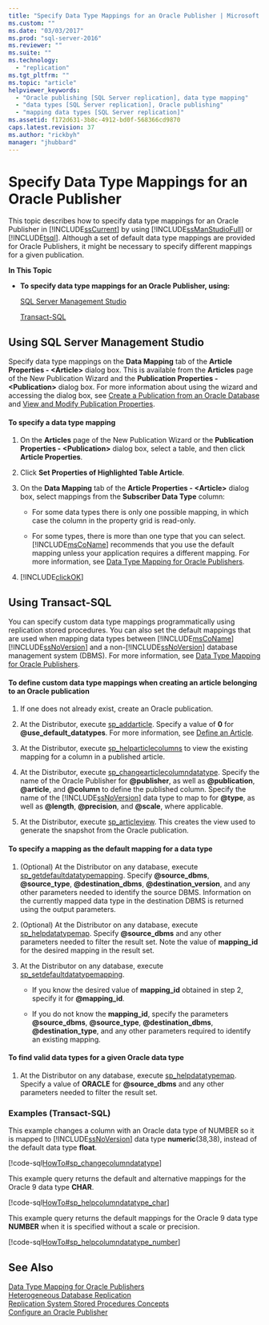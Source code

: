```yaml
---
title: "Specify Data Type Mappings for an Oracle Publisher | Microsoft Docs"
ms.custom: ""
ms.date: "03/03/2017"
ms.prod: "sql-server-2016"
ms.reviewer: ""
ms.suite: ""
ms.technology: 
  - "replication"
ms.tgt_pltfrm: ""
ms.topic: "article"
helpviewer_keywords: 
  - "Oracle publishing [SQL Server replication], data type mapping"
  - "data types [SQL Server replication], Oracle publishing"
  - "mapping data types [SQL Server replication]"
ms.assetid: f172d631-3b8c-4912-bd0f-568366cd9870
caps.latest.revision: 37
ms.author: "rickbyh"
manager: "jhubbard"
---
```

# Specify Data Type Mappings for an Oracle Publisher
  This topic describes how to specify data type mappings for an Oracle Publisher in [!INCLUDE[ssCurrent](../../../advanced-analytics/r-services/includes/sscurrent-md.md)] by using [!INCLUDE[ssManStudioFull](../../../advanced-analytics/r-services/includes/ssmanstudiofull-md.md)] or [!INCLUDE[tsql](../../../advanced-analytics/r-services/includes/tsql-md.md)]. Although a set of default data type mappings are provided for Oracle Publishers, it might be necessary to specify different mappings for a given publication.  
  
 **In This Topic**  
  
-   **To specify data type mappings for an Oracle Publisher, using:**  
  
     [SQL Server Management Studio](#SSMSProcedure)  
  
     [Transact-SQL](#TsqlProcedure)  
  
##  <a name="SSMSProcedure"></a> Using SQL Server Management Studio  
 Specify data type mappings on the **Data Mapping** tab of the **Article Properties - \<Article>** dialog box. This is available from the **Articles** page of the New Publication Wizard and the **Publication Properties - \<Publication>** dialog box. For more information about using the wizard and accessing the dialog box, see [Create a Publication from an Oracle Database](../../../relational-databases/replication/publish/create-a-publication-from-an-oracle-database.md) and [View and Modify Publication Properties](../../../relational-databases/replication/publish/view-and-modify-publication-properties.md).  
  
#### To specify a data type mapping  
  
1.  On the **Articles** page of the New Publication Wizard or the **Publication Properties - \<Publication>** dialog box, select a table, and then click **Article Properties**.  
  
2.  Click **Set Properties of Highlighted Table Article**.  
  
3.  On the **Data Mapping** tab of the **Article Properties - \<Article>** dialog box, select mappings from the **Subscriber Data Type** column:  
  
    -   For some data types there is only one possible mapping, in which case the column in the property grid is read-only.  
  
    -   For some types, there is more than one type that you can select. [!INCLUDE[msCoName](../../../advanced-analytics/r-services/tutorials/includes/msconame-md.md)] recommends that you use the default mapping unless your application requires a different mapping. For more information, see [Data Type Mapping for Oracle Publishers](../../../relational-databases/replication/non-sql/data-type-mapping-for-oracle-publishers.md).  
  
4.  [!INCLUDE[clickOK](../../../analysis-services/data-mining/includes/clickok-md.md)]  
  
##  <a name="TsqlProcedure"></a> Using Transact-SQL  
 You can specify custom data type mappings programmatically using replication stored procedures. You can also set the default mappings that are used when mapping data types between [!INCLUDE[msCoName](../../../advanced-analytics/r-services/tutorials/includes/msconame-md.md)] [!INCLUDE[ssNoVersion](../../../advanced-analytics/r-services/includes/ssnoversion-md.md)] and a non-[!INCLUDE[ssNoVersion](../../../advanced-analytics/r-services/includes/ssnoversion-md.md)] database management system (DBMS). For more information, see [Data Type Mapping for Oracle Publishers](../../../relational-databases/replication/non-sql/data-type-mapping-for-oracle-publishers.md).  
  
#### To define custom data type mappings when creating an article belonging to an Oracle publication  
  
1.  If one does not already exist, create an Oracle publication.  
  
2.  At the Distributor, execute [sp_addarticle](../../../relational-databases/reference/system-stored-procedures/sp-addarticle-transact-sql.md). Specify a value of **0** for **@use_default_datatypes**. For more information, see [Define an Article](../../../relational-databases/replication/publish/define-an-article.md).  
  
3.  At the Distributor, execute [sp_helparticlecolumns](../../../relational-databases/reference/system-stored-procedures/sp-helparticlecolumns-transact-sql.md) to view the existing mapping for a column in a published article.  
  
4.  At the Distributor, execute [sp_changearticlecolumndatatype](../../../relational-databases/reference/system-stored-procedures/sp-changearticlecolumndatatype-transact-sql.md). Specify the name of the Oracle Publisher for **@publisher**, as well as **@publication**, **@article**, and **@column** to define the published column. Specify the name of the [!INCLUDE[ssNoVersion](../../../advanced-analytics/r-services/includes/ssnoversion-md.md)] data type to map to for **@type**, as well as **@length**, **@precision**, and **@scale**, where applicable.  
  
5.  At the Distributor, execute [sp_articleview](../../../relational-databases/reference/system-stored-procedures/sp-articleview-transact-sql.md). This creates the view used to generate the snapshot from the Oracle publication.  
  
#### To specify a mapping as the default mapping for a data type  
  
1.  (Optional) At the Distributor on any database, execute [sp_getdefaultdatatypemapping](../../../relational-databases/reference/system-stored-procedures/sp-getdefaultdatatypemapping-transact-sql.md). Specify **@source_dbms**, **@source_type**, **@destination_dbms**, **@destination_version**, and any other parameters needed to identify the source DBMS. Information on the currently mapped data type in the destination DBMS is returned using the output parameters.  
  
2.  (Optional) At the Distributor on any database, execute [sp_helpdatatypemap](../../../relational-databases/reference/system-stored-procedures/sp-helpdatatypemap-transact-sql.md). Specify **@source_dbms** and any other parameters needed to filter the result set. Note the value of **mapping_id** for the desired mapping in the result set.  
  
3.  At the Distributor on any database, execute [sp_setdefaultdatatypemapping](../../../relational-databases/reference/system-stored-procedures/sp-setdefaultdatatypemapping-transact-sql.md).  
  
    -   If you know the desired value of **mapping_id** obtained in step 2, specify it for **@mapping_id**.  
  
    -   If you do not know the **mapping_id**, specify the parameters **@source_dbms**, **@source_type**, **@destination_dbms**, **@destination_type**, and any other parameters required to identify an existing mapping.  
  
#### To find valid data types for a given Oracle data type  
  
1.  At the Distributor on any database, execute [sp_helpdatatypemap](../../../relational-databases/reference/system-stored-procedures/sp-helpdatatypemap-transact-sql.md). Specify a value of **ORACLE** for **@source_dbms** and any other parameters needed to filter the result set.  
  
###  <a name="TsqlExample"></a> Examples (Transact-SQL)  
 This example changes a column with an Oracle data type of NUMBER so it is mapped to [!INCLUDE[ssNoVersion](../../../advanced-analytics/r-services/includes/ssnoversion-md.md)] data type **numeric**(38,38), instead of the default data type **float**.  
  
 [!code-sql[HowTo#sp_changecolumndatatype](../../../relational-databases/reference/system-stored-procedures/codesnippet/tsql/specify-data-type-mappin_1.sql)]  
  
 This example query returns the default and alternative mappings for the Oracle 9 data type **CHAR**.  
  
 [!code-sql[HowTo#sp_helpcolumndatatype_char](../../../relational-databases/reference/system-stored-procedures/codesnippet/tsql/specify-data-type-mappin_2.sql)]  
  
 This example query returns the default mappings for the Oracle 9 data type **NUMBER** when it is specified without a scale or precision.  
  
 [!code-sql[HowTo#sp_helpcolumndatatype_number](../../../relational-databases/reference/system-stored-procedures/codesnippet/tsql/specify-data-type-mappin_3.sql)]  
  
## See Also  
 [Data Type Mapping for Oracle Publishers](../../../relational-databases/replication/non-sql/data-type-mapping-for-oracle-publishers.md)   
 [Heterogeneous Database Replication](../../../relational-databases/replication/non-sql/heterogeneous-database-replication.md)   
 [Replication System Stored Procedures Concepts](../../../relational-databases/replication/concepts/replication-system-stored-procedures-concepts.md)   
 [Configure an Oracle Publisher](../../../relational-databases/replication/non-sql/configure-an-oracle-publisher.md)  
  
  